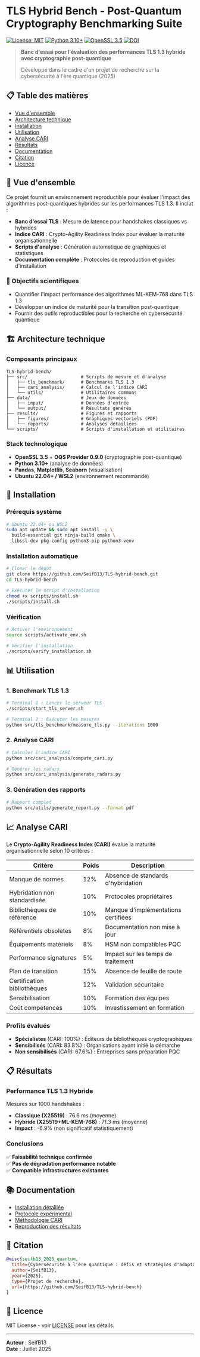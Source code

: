 # TLS Hybrid Bench - Post-Quantum Cryptography Benchmarking Suite

[![License: MIT](https://img.shields.io/badge/License-MIT-yellow.svg)](LICENSE)
[![Python 3.10+](https://img.shields.io/badge/python-3.10+-blue.svg)](https://www.python.org/downloads/)
[![OpenSSL 3.5](https://img.shields.io/badge/OpenSSL-3.5-green.svg)](https://www.openssl.org/)
[![DOI](https://zenodo.org/badge/DOI/10.5281/zenodo.16417652.svg)](https://doi.org/10.5281/zenodo.16417652)


> **Banc d'essai pour l'évaluation des performances TLS 1.3 hybride avec cryptographie post-quantique**
> 
> Développé dans le cadre d'un projet de recherche sur la cybersécurité à l'ère quantique (2025)

## 📋 Table des matières

- [Vue d'ensemble](#vue-densemble)
- [Architecture technique](#architecture-technique)
- [Installation](#installation)
- [Utilisation](#utilisation)
- [Analyse CARI](#analyse-cari)
- [Résultats](#résultats)
- [Documentation](#documentation)
- [Citation](#citation)
- [Licence](#licence)

## 🎯 Vue d'ensemble

Ce projet fournit un environnement reproductible pour évaluer l'impact des algorithmes post-quantiques hybrides sur les performances TLS 1.3. Il inclut :

- **Banc d'essai TLS** : Mesure de latence pour handshakes classiques vs hybrides
- **Indice CARI** : Crypto-Agility Readiness Index pour évaluer la maturité organisationnelle
- **Scripts d'analyse** : Génération automatique de graphiques et statistiques
- **Documentation complète** : Protocoles de reproduction et guides d'installation

### 🔬 Objectifs scientifiques

- Quantifier l'impact performance des algorithmes ML-KEM-768 dans TLS 1.3
- Développer un indice de maturité pour la transition post-quantique
- Fournir des outils reproductibles pour la recherche en cybersécurité quantique

## 🏗️ Architecture technique

### Composants principaux

```
TLS-hybrid-bench/
├── src/                    # Scripts de mesure et d'analyse
│   ├── tls_benchmark/      # Benchmarks TLS 1.3
│   ├── cari_analysis/      # Calcul de l'indice CARI
│   └── utils/              # Utilitaires communs
├── data/                   # Jeux de données
│   ├── input/              # Données d'entrée
│   └── output/             # Résultats générés
├── results/                # Figures et rapports
│   ├── figures/            # Graphiques vectoriels (PDF)
│   └── reports/            # Analyses détaillées
└── scripts/                # Scripts d'installation et utilitaires
```

### Stack technologique

- **OpenSSL 3.5** + **OQS Provider 0.9.0** (cryptographie post-quantique)
- **Python 3.10+** (analyse de données)
- **Pandas**, **Matplotlib**, **Seaborn** (visualisation)
- **Ubuntu 22.04+ / WSL2** (environnement recommandé)

## 🚀 Installation

### Prérequis système

```bash
# Ubuntu 22.04+ ou WSL2
sudo apt update && sudo apt install -y \
  build-essential git ninja-build cmake \
  libssl-dev pkg-config python3-pip python3-venv
```

### Installation automatique

```bash
# Cloner le dépôt
git clone https://github.com/SeifB13/TLS-hybrid-bench.git
cd TLS-hybrid-bench

# Exécuter le script d'installation
chmod +x scripts/install.sh
./scripts/install.sh
```

### Vérification

```bash
# Activer l'environnement
source scripts/activate_env.sh

# Vérifier l'installation
./scripts/verify_installation.sh
```

## 📊 Utilisation

### 1. Benchmark TLS 1.3

```bash
# Terminal 1 : Lancer le serveur TLS
./scripts/start_tls_server.sh

# Terminal 2 : Exécuter les mesures
python src/tls_benchmark/measure_tls.py --iterations 1000
```

### 2. Analyse CARI

```bash
# Calculer l'indice CARI
python src/cari_analysis/compute_cari.py

# Générer les radars
python src/cari_analysis/generate_radars.py
```

### 3. Génération des rapports

```bash
# Rapport complet
python src/utils/generate_report.py --format pdf
```

## 📈 Analyse CARI

Le **Crypto-Agility Readiness Index (CARI)** évalue la maturité organisationnelle selon 10 critères :

| Critère | Poids | Description |
|---------|-------|-------------|
| Manque de normes | 12% | Absence de standards d'hybridation |
| Hybridation non standardisée | 10% | Protocoles propriétaires |
| Bibliothèques de référence | 10% | Manque d'implémentations certifiées |
| Référentiels obsolètes | 8% | Documentation non mise à jour |
| Équipements matériels | 8% | HSM non compatibles PQC |
| Performance signatures | 5% | Impact sur les temps de traitement |
| Plan de transition | 15% | Absence de feuille de route |
| Certification bibliothèques | 12% | Validation sécuritaire |
| Sensibilisation | 10% | Formation des équipes |
| Coût compétences | 10% | Investissement en formation |

### Profils évalués

- **Spécialistes** (CARI: 100%) : Éditeurs de bibliothèques cryptographiques
- **Sensibilisés** (CARI: 83.8%) : Organisations ayant initié la démarche  
- **Non sensibilisés** (CARI: 67.6%) : Entreprises sans préparation PQC

## 📋 Résultats

### Performance TLS 1.3 Hybride

Mesures sur 1000 handshakes :
- **Classique (X25519)** : 76.6 ms (moyenne)
- **Hybride (X25519+ML-KEM-768)** : 71.3 ms (moyenne)
- **Impact** : -6.9% (non significatif statistiquement)

### Conclusions

✅ **Faisabilité technique confirmée**  
✅ **Pas de dégradation performance notable**  
✅ **Compatible infrastructures existantes**  

## 📚 Documentation

- [Installation détaillée](docs/protocol/INSTALLATION.md)
- [Protocole expérimental](docs/protocol/EXPERIMENTAL_PROTOCOL.md)
- [Méthodologie CARI](docs/protocol/CARI_METHODOLOGY.md)
- [Reproduction des résultats](docs/protocol/REPRODUCTION.md)

## 🔬 Citation

```bibtex
@misc{seifb13_2025_quantum,
  title={Cybersécurité à l'ère quantique : défis et stratégies d'adaptation pour les entreprises},
  author={SeifB13},
  year={2025},
  type={Projet de recherche},
  url={https://github.com/SeifB13/TLS-hybrid-bench}
}
```

## 📄 Licence

MIT License - voir [LICENSE](LICENSE) pour les détails.

---

**Auteur** : SeifB13  
**Date** : Juillet 2025
